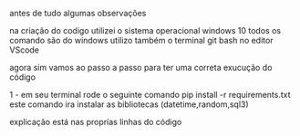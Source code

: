 antes de tudo algumas observações 

na criação do codigo utilizei o sistema operacional windows 10
todos os comando são do windows 
utilizo também o terminal git bash no editor VScode

agora sim vamos ao passo a passo para ter uma correta exucução do código  

1 - em seu terminal rode o seguinte comando pip  install -r requirements.txt
este comando ira instalar as bibliotecas (datetime,random,sql3)

explicação está nas proprías linhas do código

